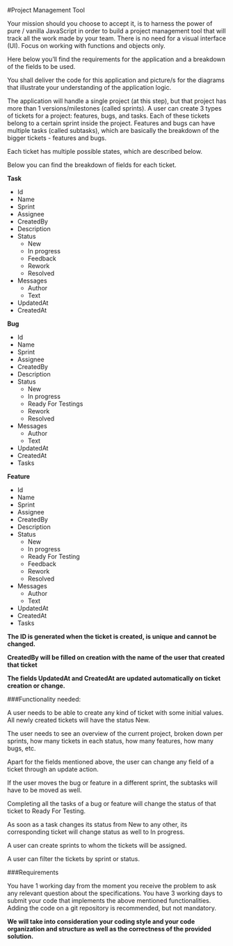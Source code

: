 
#Project Management Tool

Your mission should you choose to accept it, is to harness the power of pure / vanilla JavaScript in order to build a project management tool that will track all the work made by your team. There is no need for a visual interface (UI). Focus on working with functions and objects only.

Here below you’ll find the requirements for the application and a breakdown of the fields to be used.

You shall deliver the code for this application and picture/s for the diagrams that illustrate your understanding of the application logic.

The application will handle a single project (at this step), but that project has more than 1 versions/milestones (called sprints).
A user can create 3 types of tickets for a project: features, bugs, and tasks. Each of these tickets belong to a certain sprint inside the project. Features and bugs can have multiple tasks (called subtasks), which are basically the breakdown of the bigger tickets - features and bugs.

Each ticket has multiple possible states, which are described below.

Below you can find the breakdown of fields for each ticket.

**Task**
* Id
* Name
* Sprint
* Assignee
* CreatedBy
* Description
* Status
  * New
  * In progress
  * Feedback
  * Rework
  * Resolved
* Messages
  * Author
  * Text
* UpdatedAt
* CreatedAt

**Bug**
* Id
* Name
* Sprint
* Assignee
* CreatedBy
* Description
* Status
  * New
  * In progress
  * Ready For Testings
  * Rework
  * Resolved
* Messages
  * Author
  * Text
* UpdatedAt
* CreatedAt
* Tasks

**Feature**
* Id
* Name
* Sprint
* Assignee
* CreatedBy
* Description
* Status
  * New
  * In progress
  * Ready For Testing
  * Feedback
  * Rework
  * Resolved
* Messages
  * Author
  * Text
* UpdatedAt
* CreatedAt
* Tasks


**The ID is generated when the ticket is created, is unique and cannot be changed.**

**CreatedBy will be filled on creation with the name of the user that created that ticket**

**The fields UpdatedAt and CreatedAt are updated automatically on ticket creation or change.**



###Functionality needed:

A user needs to be able to create any kind of ticket with some initial values. All newly created tickets will have the status New.

The user needs to see an overview of the current project, broken down per sprints, how many tickets in each status, how many features, how many bugs, etc.

Apart for the fields mentioned above, the user can change any field of a ticket through an update action.

If the user moves the bug or feature in a different sprint, the subtasks will have to be moved as well.

Completing all the tasks of a bug or feature will change the status of that ticket to Ready For Testing.

As soon as a task changes its status from New to any other, its corresponding ticket will change status as well to In progress.

A user can create sprints to whom the tickets will be assigned.

A user can filter the tickets by sprint or status.

###Requirements

You have 1 working day from the moment you receive the problem to ask any relevant question about the specifications.
You have 3 working days to submit your code that implements the above mentioned functionalities. Adding the code on a git repository is recommended, but not mandatory.

 **We will take into consideration your coding style and your code organization and structure as well as the correctness of the provided solution.**
